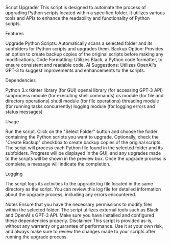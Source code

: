
Script Upgrader
This script is designed to automate the process of upgrading Python scripts located within a specified folder. It utilizes various tools and APIs to enhance the readability and functionality of Python scripts.

Features

Upgrade Python Scripts: Automatically scans a selected folder and its subfolders for Python scripts and upgrades them.
Backup Option: Provides an option to create backup copies of the original scripts before making any modifications.
Code Formatting: Utilizes Black, a Python code formatter, to ensure consistent and readable code.
AI Suggestions: Utilizes OpenAI's GPT-3 to suggest improvements and enhancements to the scripts.

Dependencies

Python 3.x
tkinter library (for GUI)
openai library (for accessing GPT-3 API)
subprocess module (for executing shell commands)
os module (for file and directory operations)
shutil module (for file operations)
threading module (for running tasks concurrently)
logging module (for logging errors and status messages)

Usage

Run the script.
Click on the "Select Folder" button and choose the folder containing the Python scripts you want to upgrade.
Optionally, check the "Create Backup" checkbox to create backup copies of the original scripts.
The script will process each Python file found in the selected folder and its subfolders.
Progress will be displayed in the GUI, and any upgrades made to the scripts will be shown in the preview box.
Once the upgrade process is complete, a message will indicate the completion.

Logging

The script logs its activities to the upgrade.log file located in the same directory as the script. You can review this log file for detailed information about the upgrade process, including any errors encountered.

Notes
Ensure that you have the necessary permissions to modify files within the selected folder.
The script utilizes external tools such as Black and OpenAI's GPT-3 API. Make sure you have installed and configured these dependencies properly.
Disclaimer
This script is provided as-is, without any warranty or guarantee of performance. Use it at your own risk, and always make sure to review the changes made to your scripts after running the upgrade process.
